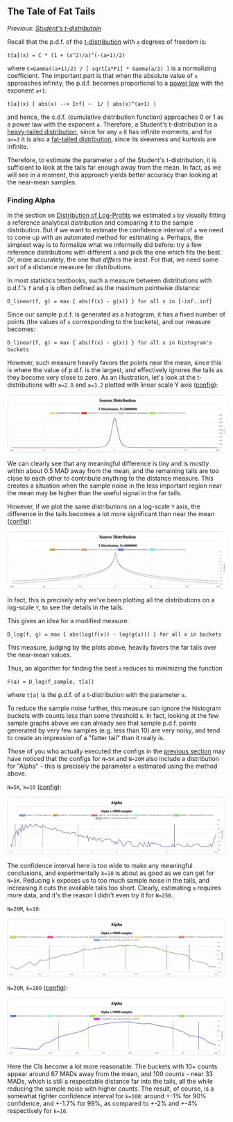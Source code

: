 ## The Tale of Fat Tails

*Previous: [Student's t-distributoin](students.md)*

Recall that the p.d.f. of the [t-distribution] with `a` degrees of freedom is:

```
t[a](x) = C * (1 + (x^2)/a)^(-(a+1)/2)
```

where `C=Gamma((a+1)/2) / [ sqrt[a*Pi] * Gamma(a/2) ]` is a normalizing
coefficient. The important part is that when the absolute value of `x`
approaches infinity, the p.d.f. becomes proportional to a [power law] with the
exponent `a+1`:

```
t[a](x) [ abs(x) --> Inf] ~  1/ [ abs(x)^(a+1) ]
```

and hence, the c.d.f. (cumulative distribution function) approaches 0 or 1 as a
power law with the exponent `a`. Therefore, a Student's t-distribution is a
[heavy-tailed distribution], since for any `a` it has infinite moments, and for
`a<=3` it is also a [fat-tailed distribution], since its skewness and kurtosis
are infinite.

Therefore, to estimate the parameter `a` of the Student's t-distribution, it is
sufficient to look at the tails far enough away from the mean.  In fact, as we
will see in a moment, this approach yields better accuracy than looking at the
near-mean samples.

### Finding Alpha

In the section on [Distribution of Log-Profits] we estimated `a` by visually
fitting a reference analytical distribution and comparing it to the sample
distribution.  But if we want to estimate the confidence interval of `a` we need
to come up with an automated method for estimating `a`. Perhaps, the simplest
way is to formalize what we informally did before: try a few reference
distributions with different `a` and pick the one which fits the best.  Or, more
accurately, the one that _differs the least_. For that, we need some sort of a
distance measure for distributions.

In most statistics textbooks, such a measure between distributions with p.d.f.'s
`f` and `g` is often defined as the maximum pointwise distance:

```
D_linear(f, g) = max { abs(f(x) - g(x)) } for all x in [-inf..inf]
```

Since our sample p.d.f. is generated as a histogram, it has a fixed number of
points (the values of `x` corresponding to the buckets), and our measure
becomes:

```
D_linear(f, g) = max { abs(f(x) - g(x)) } for all x in histogram's buckets
```

However, such measure heavily favors the points near the mean, since this is
where the value of p.d.f. is the largest, and effectively ignores the tails as
they become very close to zero. As an illustration, let's look at the
t-distributions with `a=2.8` and `a=3.2` plotted with linear scale Y axis
([config](assets/t-a28-vs-a32-linear.json)):

![a=3 vs a=10 linear](assets/t-a28-vs-a32-linear.jpeg)

We can clearly see that any meaningful difference is tiny and is mostly within
about 0.5 MAD away from the mean, and the remaining tails are too close to each
other to contribute anything to the distance measure. This creates a situation
when the sample noise in the less important region near the mean may be higher
than the useful signal in the far tails.

However, if we plot the same distributions on a log-scale `Y` axis, the
difference in the tails becomes a lot more significant than near the mean
([config](assets/t-a28-vs-a32-log.json)):

![a=3 vs a=10 linear](assets/t-a28-vs-a32-log.jpeg)

In fact, this is precisely why we've been plotting all the distributions on a
log-scale `Y`, to see the details in the tails.

This gives an idea for a modified measure:

```
D_log(f, g) = max { abs(log(f(x)) - log(g(x))) } for all x in buckets
```

This measure, judging by the plots above, heavily favors the far tails over the
near-mean values.

Thus, an algorithm for finding the best `a` reduces to minimizing the function

```
F(a) = D_log(f_sample, t[a])
```

where `t[a]` is the p.d.f. of a t-distribution with the parameter `a`.

To reduce the sample noise further, this measure can ignore the histogram
buckets with counts less than some threshold `k`. In fact, looking at the few
sample graphs above we can already see that sample p.d.f. points generated by
very few samples (e.g. less than 10) are very noisy, and tend to create an
impression of a "fatter tail" than it really is.

Those of you who actually executed the configs in the
[previous section](students.md) may have noticed that the configs for `N=5K` and
`N=20M` also include a distribution for "Alpha" - this is precisely the
parameter `a` estimated using the method above.

`N=5K`, `k=10` ([config](assets/t-N-5K-all-dist.json)):

![Alpha distribution for N=5K](assets/t-N-5K-alpha.jpeg)

The confidence interval here is too wide to make any meaningful conclusions, and
experimentally `k=10` is about as good as we can get for `N=5K`.  Reducing `k`
exposes us to too much sample noise in the tails, and increasing it cuts the
available tails too short. Clearly, estimating `a` requires more data, and it's
the reason I didn't even try it for `N=250`.

`N=20M`, `k=10`:

![Alpha distribution for N=20M, k=10](assets/t-N-20M-alpha-i10.jpeg)

`N=20M`, `k=100` ([config](assets/t-N-20M-all-dist.json)):

![Alpha distribution for N=20M, k=100](assets/t-N-20M-alpha-i100.jpeg)

Here the CIs become a lot more reasonable.  The buckets with 10+ counts appear
around 67 MADs away from the mean, and 100 counts - near 33 MADs, which is still
a respectable distance far into the tails, all the while reducing the sample
noise with higher counts. The result, of course, is a somewhat tighter
confidence interval for `k=100`: around +-1% for 90% confidence, and +-1.7% for
99%, as compared to +-2% and +-4% respectively for `k=10`.

[Distribution of Log-Profits]: ../distribution
[t-distribution]: https://en.wikipedia.org/wiki/Student%27s_t-distribution
[power law]: https://en.wikipedia.org/wiki/Power_law
[heavy-tailed distribution]: https://en.wikipedia.org/wiki/Heavy-tailed_distribution
[fat-tailed distribution]: https://en.wikipedia.org/wiki/Fat-tailed_distribution
